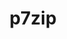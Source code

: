 ---
title: "p7zip"
layout: cache
categories: [package, develop-2025-04-27]
meta: {"compilers": ["gcc@11.4.0"], "num_specs": 1, "num_specs_by_stack": {"e4s": 1, "root": 1, "tutorial": 1}, "oss": ["ubuntu22.04"], "platforms": ["linux"], "stacks": ["e4s", "root", "tutorial"], "targets": ["x86_64_v3"], "versions": ["17.05"]}
spec_details: [{"compiler": "gcc@11.4.0", "hash": "a3j6jr3rjquuvjbplsu3upciqygapicb", "os": "ubuntu22.04", "platform": "linux", "size": "-", "stacks": ["e4s", "root", "tutorial"], "target": "x86_64_v3", "variants": ["build_system=makefile"], "versions": ["17.05"]}]
---